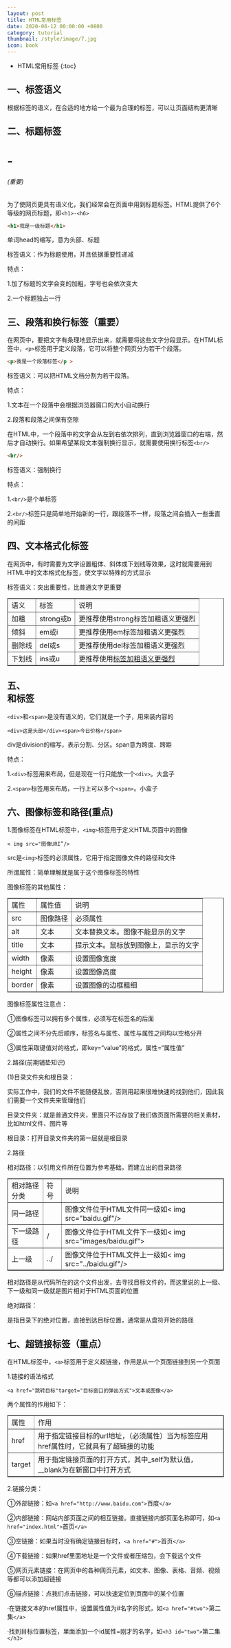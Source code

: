 ```yaml
---
layout: post
title: HTML常用标签
date: 2020-06-12 00:00:00 +0800
category: tutorial
thumbnail: /style/image/7.jpg
icon: book
---
```


* HTML常用标签
{:toc}

## 一、标签语义
根据标签的语义，在合适的地方给一个最为合理的标签，可以让页面结构更清晰  

## 二、标题标签<h1>-<h6>(重要)
为了使网页更具有语义化，我们经常会在页面中用到标题标签。HTML提供了6个等级的网页标题，即`<h1>-<h6>`  

```html
<h1>我是一级标题</h1>
```

单词head的缩写，意为头部、标题  

标签语义：作为标题使用，并且依据重要性递减  

特点：  

1.加了标题的文字会变的加粗，字号也会依次变大  

2.一个标题独占一行  

## 三、段落和换行标签（重要）
在网页中，要把文字有条理地显示出来，就需要将这些文字分段显示。在HTML标签中，`<p>`标签用于定义段落，它可以将整个网页分为若干个段落。  

```html
<p>我是一个段落标签</p >
```

标签语义：可以把HTML文档分割为若干段落。  

特点：  

1.文本在一个段落中会根据浏览器窗口的大小自动换行  

2.段落和段落之间保有空隙  

在HTML中，一个段落中的文字会从左到右依次排列，直到浏览器窗口的右端，然后才自动换行。如果希望某段文本强制换行显示，就需要使用换行标签`<br/>`

```html
<br/>
```

标签语义：强制换行  

特点：  

1.`<br/>`是个单标签

2.`<br/>`标签只是简单地开始新的一行，跟段落不一样，段落之间会插入一些垂直的间距

## 四、文本格式化标签
在网页中，有时需要为文字设置粗体、斜体或下划线等效果，这时就需要用到HTML中的文本格式化标签，使文字以特殊的方式显示  

标签语义：突出重要性，比普通文字更重要  

<table border="1">
<tr>
<td>语义</td>
<td>标签</td>
<td>说明</td>
</tr>
<tr>
<td>加粗</td>
<td>strong或b</td>
<td>更推荐使用strong标签加粗语义更强烈</td>
</tr>
<tr>
<td>倾斜</td>
<td>em或i</td>
<td>更推荐使用em标签加粗语义更强烈</td>
</tr>
<tr>
<td>删除线</td>
<td>del或s</td>
<td>更推荐使用del标签加粗语义更强烈</td>
</tr>
<tr>
<td>下划线</td>
<td>ins或u</td>
<td>更推荐使用<ins>标签加粗语义更强烈</td>
</tr>
</table>

## 五、<div>和<span>标签
`<div>`和`<span>`是没有语义的，它们就是一个子，用来装内容的  

```
<div>这是头部</div><span>今日价格</span>
```
div是division的缩写，表示分割、分区。span意为跨度、跨距  

特点：  

1.`<div>`标签用来布局，但是现在一行只能放一个`<div>`。大盒子  

2.`<span>`标签用来布局，一行上可以多个`<span>`。小盒子  

## 六、图像标签和路径(重点)
1.图像标签在HTML标签中，`<img>`标签用于定义HTML页面中的图像  

```
< img src="图像URI”/>
```
src是`<img>`标签的必须属性，它用于指定图像文件的路径和文件  

所谓属性：简单理解就是属于这个图像标签的特性  

图像标签的其他属性：  

<table border="1">
<tr>
<td>属性</td>
<td>属性值</td>
<td>说明</td>
</tr>
<tr>
<td>src</td>
<td>图像路径</td>
<td>必须属性</td>
</tr>
<tr>
<td>alt</td>
<td>文本</td>
<td>文本替换文本。图像不能显示的文字</td>
</tr>
<tr>
<td>title</td>
<td>文本</td>
<td>提示文本。鼠标放到图像上，显示的文字</td>
</tr>
<tr>
<td>width</td>
<td>像素</td>
<td>设置图像宽度</td>
</tr>
<tr>
<td>height</td>
<td>像素</td>
<td>设置图像高度</td>
</tr>
<tr>
<td>border</td>
<td>像素</td>
<td>设置图像的边框粗细</td>
</table>  

图像标签属性注意点：  

①图像标签可以拥有多个属性，必须写在标签名的后面  

②属性之间不分先后顺序，标签名与属性、属性与属性之间均以空格分开  

③属性采取键值对的格式，即key=“value”的格式，属性=“属性值”  

2.路径(前期铺垫知识)  

(1)目录文件夹和根目录： 

实际工作中，我们的文件不能随便乱放，否则用起来很难快速的找到他们，因此我们需要一个文件夹来管理他们 

目录文件夹：就是普通文件夹，里面只不过存放了我们做页面所需要的相关素材，比如html文件、图片等  

根目录：打开目录文件夹的第一层就是根目录  

2.路径  

相对路径：以引用文件所在位置为参考基础，而建立出的目录路径  

<table border="1">
<tr>
<td>相对路径分类</td>
<td>符号</td>
<td>说明</td>
</tr>
<tr>
<td>同一路径</td>
<td> </td>
<td>图像文件位于HTML文件同一级如< img src="baidu.gif"/></td>
</tr>
<tr>
<td>下一级路径</td>
<td>/</td>
<td>图像文件位于HTML文件下一级如< img src="images/baidu.gif"></td>
</tr>
<tr>
<td>上一级</td>
<td>../</td>
<td>图像文件位于HTML文件上一级如< img src="../baidu.gif"/>
</tr>
</table>

相对路径是从代码所在的这个文件出发，去寻找目标文件的，而这里说的上一级、下一级和同一级就是图片相对于HTML页面的位置  

绝对路径：  

是指目录下的绝对位置，直接到达目标位置，通常是从盘符开始的路径  

## 七、超链接标签（重点）
在HTML标签中，`<a>`标签用于定义超链接，作用是从一个页面链接到另一个页面  

1.链接的语法格式  

```
<a href="跳转目标"target="目标窗口的弹出方式">文本或图像</a>
```
两个属性的作用如下：  

<table border="1">
<tr>
<td>属性</td>
<td>作用</td>
</tr>
<tr>
<td>href</td>
<td>用于指定链接目标的url地址，（必须属性）当为标签应用href属性时，它就具有了超链接的功能</td>
</tr>
<tr>
<td>target</td>
<td>用于指定链接页面的打开方式，其中_self为默认值，__blank为在新窗口中打开方式</td>
</table>

2.链接分类：  

①外部链接：如`<a href="http://www.baidu.com">`百度`</a>`  

②内部链接：网站内部页面之间的相互链接。直接链接内部页面名称即可，如`<a href="index.html">`首页`</a>`  

③空链接：如果当时没有确定链接目标时，`<a href="#">`首页`</a>`  

④下载链接：如果href里面地址是一个文件或者压缩包，会下载这个文件  

⑤网页元素链接：在网页中的各种网页元素，如文本、图像、表格、音频、视频等都可以添加超链接  

⑥锚点链接：点我们点击链接，可以快速定位到页面中的某个位置  

·在链接文本的href属性中，设置属性值为#名字的形式，如`<a href="#two">`第二集`</a>`  

·找到目标位置标签，里面添加一个id属性=刚才的名字，如`<h3 id="two">`第二集`</h3>`  
